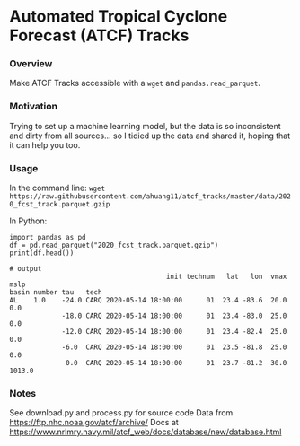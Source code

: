 # Automated Tropical Cyclone Forecast (ATCF) Tracks

### Overview

Make ATCF Tracks accessible with a `wget` and `pandas.read_parquet`.

### Motivation

Trying to set up a machine learning model, but the data is so inconsistent and dirty from all sources... so I tidied up the data and shared it, hoping that it can help you too.

### Usage

In the command line:
`wget https://raw.githubusercontent.com/ahuang11/atcf_tracks/master/data/2020_fcst_track.parquet.gzip`

In Python:
```
import pandas as pd
df = pd.read_parquet("2020_fcst_track.parquet.gzip")
print(df.head())

# output
                                       init technum   lat   lon  vmax    mslp
basin number tau   tech
AL    1.0    -24.0 CARQ 2020-05-14 18:00:00      01  23.4 -83.6  20.0     0.0
             -18.0 CARQ 2020-05-14 18:00:00      01  23.4 -83.0  25.0     0.0
             -12.0 CARQ 2020-05-14 18:00:00      01  23.4 -82.4  25.0     0.0
             -6.0  CARQ 2020-05-14 18:00:00      01  23.5 -81.8  25.0     0.0
              0.0  CARQ 2020-05-14 18:00:00      01  23.7 -81.2  30.0  1013.0
```

### Notes

See download.py and process.py for source code
Data from https://ftp.nhc.noaa.gov/atcf/archive/
Docs at https://www.nrlmry.navy.mil/atcf_web/docs/database/new/database.html

